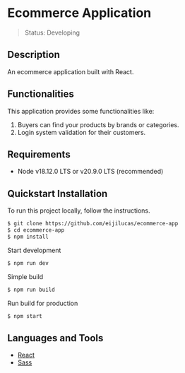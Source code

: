 # Ecommerce Application
> Status: Developing

## Description
An ecommerce application built with React. 

## Functionalities
This application provides some functionalities like:

1. Buyers can find your products by brands or categories.
2. Login system validation for their customers.

## Requirements
- Node v18.12.0 LTS or v20.9.0 LTS (recommended)

## Quickstart Installation

To run this project locally, follow the instructions.

```bash 
$ git clone https://github.com/eijilucas/ecommerce-app
$ cd ecommerce-app
$ npm install
```

Start development
```bash
$ npm run dev
```

Simple build
```bash
$ npm run build
```

Run build for production
```bash
$ npm start
```

## Languages and Tools
- [React](https://react.dev)
- [Sass](https://sass-lang.com)




